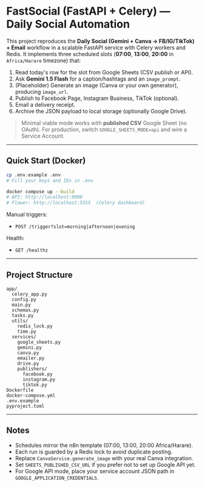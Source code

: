 # FastSocial (FastAPI + Celery) — Daily Social Automation

This project reproduces the **Daily Social (Gemini + Canva → FB/IG/TikTok) + Email** workflow
in a scalable FastAPI service with Celery workers and Redis. It implements three scheduled slots
(**07:00**, **13:00**, **20:00** in `Africa/Harare` timezone) that:
1. Read today's row for the slot from Google Sheets (CSV publish or API).
2. Ask **Gemini 1.5 Flash** for a caption/hashtags and an `image_prompt`.
3. (Placeholder) Generate an image (Canva or your own generator), producing `image_url`.
4. Publish to Facebook Page, Instagram Business, TikTok (optional).
5. Email a delivery receipt.
6. Archive the JSON payload to local storage (optionally Google Drive).

> Minimal viable mode works with **published CSV** Google Sheet (no OAuth).
> For production, switch `GOOGLE_SHEETS_MODE=api` and wire a Service Account.

---

## Quick Start (Docker)

```bash
cp .env.example .env
# Fill your keys and IDs in .env

docker compose up --build
# API: http://localhost:8000
# Flower: http://localhost:5555  (Celery dashboard)
```

Manual triggers:
- `POST /trigger?slot=morning|afternoon|evening`

Health:
- `GET /healthz`

---

## Project Structure

```
app/
  celery_app.py
  config.py
  main.py
  schemas.py
  tasks.py
  utils/
    redis_lock.py
    time.py
  services/
    google_sheets.py
    gemini.py
    canva.py
    emailer.py
    drive.py
    publishers/
      facebook.py
      instagram.py
      tiktok.py
Dockerfile
docker-compose.yml
.env.example
pyproject.toml
```

---

## Notes

- Schedules mirror the n8n template (07:00, 13:00, 20:00 Africa/Harare).
- Each run is guarded by a Redis lock to avoid duplicate posting.
- Replace `CanvaService.generate_image` with your real Canva integration.
- Set `SHEETS_PUBLISHED_CSV_URL` if you prefer not to set up Google API yet.
- For Google API mode, place your service account JSON path in `GOOGLE_APPLICATION_CREDENTIALS`.

